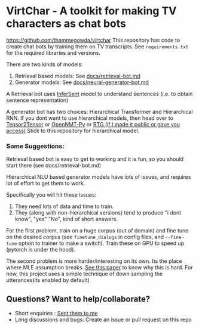 # VirtChar - A toolkit for making TV characters as chat bots

https://github.com/thammegowda/virtchar
This repository has code to create chat bots by training them on TV transcripts.
See `requirements.txt` for the required libraries and versions.

There are two kinds of models:
1. Retrieval based models: See [docs/retrieval-bot.md](docs/retrieval-bot.md)
2. Generator models: See [docs/neural-generator-bot.md](docs/neural-generator-bot.md)


A Retrieval bot uses [InferSent](https://github.com/facebookresearch/InferSent) model to
understand sentences (i.e. to obtain sentence representation)


A generator bot has two choices: Hierarchical Transformer and Hierarchical RNN.
If you dont want to use hierarchical models, then head over to [Tensor2Tensor](https://github.com/tensorflow/tensor2tensor)
or [OpenNMT-Py](https://github.com/OpenNMT/OpenNMT-py) or
[RTG (if I made it public or gave you access)](https://github.com/thammegowda/rtg)
Stick to this repository for hierarchical model.

### Some Suggestions:
Retrieval based bot is easy to get to working and it is fun, so you should start there (see docs/retrieval-bot.md)

Hierarchical NLU based generator models have lots of issues, and requires lot of effort to get them to work.

Specifically you will hit these issues:
1. They need lots of data and time to train.
2. They (along with non-hierarchical versions) tend to produce "i dont know", "yes" "No", kind of short answers.


 For the first problem, train on a huge corpus (out of domain) and fine tune on the desired corpus
 (see `finetune_dialogs` in config files, and  `--fine-tune` option to trainer to make a switch).
 Train these on GPU to speed up (pytorch is under the hood).

The second problem is more harder/interesting on its own. Its the place where MLE assumption breaks.
[See this paper](https://arxiv.org/pdf/1510.03055.pdf) to know why this is hard.
For now, this project uses a simple technique of down sampling the utterances(its enabled by default)



## Questions? Want to help/collaborate?
- Short enquiries : [Sent them to me](https://twitter.com/thammegowda)
- Long discussions and bugs: Create an issue or pull request on this repo





